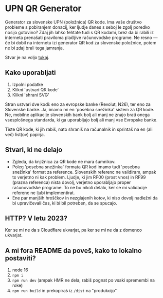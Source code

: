 # UPN QR Generator

Generator za slovenske UPN (položnica) QR kode. Ima vaše društvo probleme s pobiranjem donacij, ker ljudje danes s seboj le zgolj poredko nosijo gotovino? Zdaj jih lahko fehtate tudi s QR kodami, brez da bi rabili iz interneta prenašati praviloma plačljive računovodske programe. Ne resno — če bi dobil na internetu izi generator QR kod za slovenske položnice, potem ne bi zdaj brali tega jamranja.

Stvar je na voljo [tukaj](http://tamius.net/upnqr/). 

## Kako uporabljati

1. Izpolni podatke
2. Klikni 'ustvari QR kode'
3. Klikni 'shrani SVG'

Stran ustvari dve kodi: eno za evropske banke (Revolut, N26), ter eno za Slovenske banke. Ja, imamo mi en 'posebna snežinka' sistem za QR kode. Ne, mobilne aplikacije slovenskih bank bolj ali manj ne znajo brati onega vsesplošnega standarda, ki ga uporabljajo bolj ali manj vse Evropske banke.

Tiste QR kode, ki jih rabiš, nato shraniš na računalnik in sprintaš na en (ali več) list(ov) papirja.

## Stvari, ki ne delajo

* Zgleda, da knjižnica za QR kode ne mara šumnikov. 
* Poleg 'posebna snežinka' formata QR kod imamo tudi 'posebna snežinka' format za reference. Slovenskih referenc ne validiram, ampak to verjetno ni kak problem. Ljudje, ki jim RF00 (prost vnos) in RF99 (prazna referenca) nista dovolj, verjetno uporabljajo proper računovodske programe. To ne bo nikoli delalo, ker se mi validacije referenc ne ljubi implementirat. 
* Ene par manjših hroščkov in nezglajenih kotov, ki niso dovolj nadležni da bi upravičevali čas, ki bi bil potreben, da se spucajo.

## HTTP? V letu 2023?

Ker se mi ne da s Cloudflare ukvarjat, pa ker se mi ne da z domenco ukvarjat.

## A mi fora README da poveš, kako to lokalno postaviti?

1. node 16
2. `npm i`
3. `npm run dev` (ampak HMR ne dela, rabiš pognat po vsaki spremembi na roke)
4. `npm run build` in prekopiraš iz `/dist` na "produkcijo"
